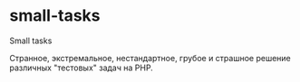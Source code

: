 small-tasks
===========

Small tasks

Странное, экстремальное, нестандартное, грубое и страшное решение различных "тестовых" задач на РНР.
